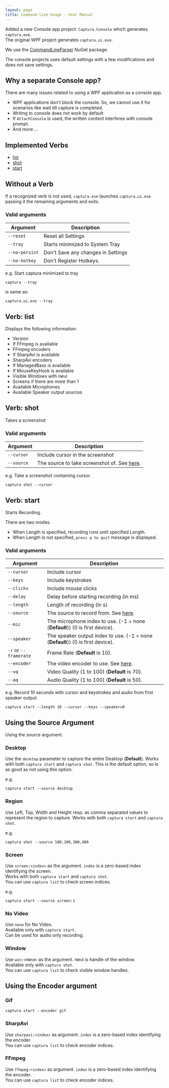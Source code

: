 ```yaml
---
layout: page
title: Command-line Usage - User Manual
---
```


Added a new Console app project: `Captura.Console` which generates `captura.exe`.  
The original WPF project generates `captura.ui.exe`.  

We use the [CommandLineParser](https://nuget.org/packages/CommandLineParser) NuGet package.

The console projects uses default settings with a few modifications and does not save settings.

## Why a separate Console app?
There are many issues related to using a WPF application as a console app.

- WPF applications don't block the console. So, we cannot use it for scenarios like wait till capture is completed.
- Writing to console does not work by default
- If `AttachConsole` is used, the written content interferes with console prompt.
- And more ...

## Implemented Verbs
- [list](#verb-list)
- [shot](#verb-shot)
- [start](#verb-start)

## Without a Verb
If a recognized verb is not used, `captura.exe` launches `captura.ui.exe` passing it the remaining arguments and exits.

### Valid arguments

Argument       | Description
---------------|-----------------------------------------
`--reset`      | Reset all Settings
`--tray`       | Starts minimized to System Tray
`--no-persist` | Don't Save any changes in Settings
`--no-hotkey`  | Don't Register Hotkeys.

e.g. Start captura minimized to tray

```
captura --tray
```

is same as:

```
captura.ui.exe --tray
```

## Verb: list
Displays the following information:

- Version
- If FFmpeg is available
- FFmpeg encoders
- If SharpAvi is available
- SharpAvi encoders
- If ManagedBass is available
- If MouseKeyHook is available
- Visible Windows with `hWnd`
- Screens if there are more than 1
- Available Microphones
- Available Speaker output sources

## Verb: shot
Takes a screenshot

### Valid arguments

Argument   | Description
-----------|-------------------------------------
`--cursor` | Include cursor in the screenshot
`--source` | The source to take screenshot of. See [here](#using-the-source-argument).

e.g. Take a screenshot containing cursor.

```
captura shot --cursor
```

## Verb: start
Starts Recording.

There are two modes.
- When Length is specified, recording runs until specified Length.
- When Length is not specified, `press q to quit` message is displayed.

### Valid arguments

Argument              | Description
----------------------|---------------------------------------------
`--cursor`            | Include cursor
`--keys`              | Include keystrokes
`--clicks`            | Include mouse clicks
`--delay`             | Delay before starting recording (in ms)
`--length`            | Length of recording (in s)
`--source`            | The source to record from. See [here](#using-the-source-argument).
`--mic`               | The microphone index to use. (-1 = none (**Default**)) (0 is first device).
`--speaker`           | The speaker output index to use. (-1 = none (**Default**)) (0 is first device).
`-r` or `--framerate` | Frame Rate (**Default** is 10).
`--encoder`           | The video encoder to use. See [here](#using-the-encoder-argument).
`--vq`                | Video Quality (1 to 100) (**Default** is 70).
`--aq`                | Audio Quality (1 to 100) (**Default** is 50).

e.g. Record 10 seconds with cursor and keystrokes and audio from first speaker output.

```
captura start --length 10 --cursor --keys --speaker=0
```

## Using the Source Argument
Using the source argument.

### Desktop
Use the `desktop` parameter to capture the entire Desktop (**Default**).
Works with both `captura start` and `captura shot`.
This is the default option, so is as good as not using this option.

e.g.

```
captura start --source desktop
```

### Region
Use Left, Top, Width and Height resp. as comma separated values to represent the region to capture.
Works with both `captura start` and `captura shot`.

e.g.

```
captura shot --source 100,100,300,400
```

### Screen
Use `screen:<index>` as the argument. `index` is a zero-based index identifying the screen.  
Works with both `captura start` and `captura shot`.  
You can use `captura list` to check screen indices.

e.g.

```
captura start --source screen:1
```

### No Video
Use `none` for No Video.  
Available only with `captura start`.  
Can be used for audio only recording.

### Window
Use `win:<hWnd>` as the argument. `hWnd` is handle of the window.  
Available only with `captura shot`.  
You can use `captura list` to check visible window handles.

## Using the Encoder argument

### Gif
```
captura start --encoder gif
```

### SharpAvi
Use `sharpavi:<index>` as argument. `index` is a zero-based index identifying the encoder.  
You can use `captura list` to check encoder indices.

### FFmpeg
Use `ffmpeg:<index>` as argument. `index` is a zero-based index identifying the encoder.  
You can use `captura list` to check encoder indices.